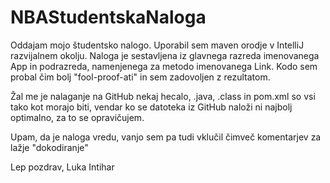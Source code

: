 # NBAStudentskaNaloga

Oddajam mojo študentsko nalogo. Uporabil sem maven orodje v IntelliJ razvijalnem okolju. Naloga je sestavljena iz glavnega razreda imenovanega App in podrazreda,
namenjenega za metodo imenovanega Link. Kodo sem probal čim bolj "fool-proof-ati" in sem zadovoljen z rezultatom.

Žal me je nalaganje na GitHub nekaj hecalo, .java, .class in pom.xml so vsi tako kot morajo biti, vendar ko se datoteka iz GitHub naloži ni najbolj optimalno,
za to se opravičujem.

Upam, da je naloga vredu, vanjo sem pa tudi vklučil čimveč komentarjev za lažje "dokodiranje"

Lep pozdrav,
Luka Intihar
